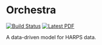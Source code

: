 Orchestra
=========

[![Build Status](https://travis-ci.org/andycasey/orchestra.svg?branch=master)](https://travis-ci.org/andycasey/orchestra) [![Latest PDF](https://img.shields.io/badge/PDF-latest-orange.svg)](https://github.com/andycasey/orchestra/blob/master-pdf/paper/ms.pdf)

A data-driven model for HARPS data.
